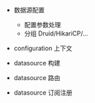 ###

- 数据源配置

    - 配置参数处理
    - 分组 Druid/HikariCP/...

- configuration 上下文

- datasource 构建

- datasource 路由

- datasource 订阅注册










